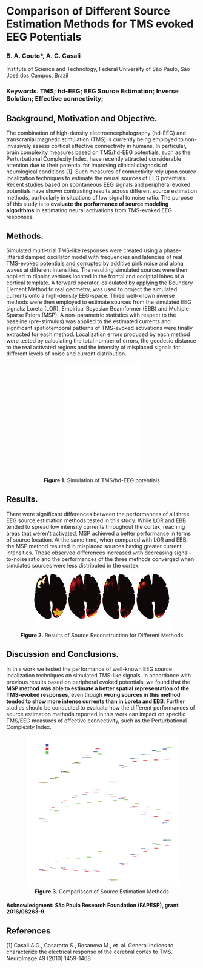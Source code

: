 # Comparison of Different Source Estimation Methods for TMS evoked EEG Potentials
### B. A. Couto*, A. G. Casali
Institute of Science and Technology, Federal University of São Paulo, São José dos Campos, Brazil
### Keywords. TMS; hd-EEG; EEG Source Estimation; Inverse Solution; Effective connectivity;

## Background, Motivation and Objective.

The combination of high-density electroencephalography (hd-EEG) and transcranial magnetic stimulation (TMS) is currently being employed to non-invasively assess cortical effective connectivity in humans. In particular, brain complexity measures based on TMS/hd-EEG potentials, such as the Perturbational Complexity Index, have recently attracted considerable attention due to their potential for improving clinical diagnosis of neurological conditions [1]. Such measures of connectivity rely upon source localization techniques to estimate the neural sources of EEG potentials. Recent studies based on spontaneous EEG signals and peripheral evoked potentials have shown contrasting results across different source estimation methods, particularly in situations of low signal to noise ratio. The purpose of this study is to **evaluate the performance of source modeling algorithms** in estimating neural activations from TMS-evoked EEG responses.

## Methods.

Simulated multi-trial TMS-like responses were created using a phase-jittered damped oscillator model with frequencies and latencies of real TMS-evoked potentials and corrupted by additive pink noise and alpha waves at different intensities. The resulting simulated sources were then applied to dipolar vertices located in the frontal and occipital lobes of a cortical template. A forward operator, calculated by applying the Boundary Element Method to real geometry, was used to project the simulated currents onto a high-density EEG-space. Three well-known inverse methods were then employed to estimate sources from the simulated EEG signals: Loreta (LOR), Empirical Bayesian Beamformer (EBB) and Multiple Sparse Priors (MSP). A non-parametric statistics with respect to the baseline (pre-stimulus) was applied to the estimated currents and significant spatiotemporal patterns of TMS-evoked activations were finally extracted for each method. Localization errors produced by each method were tested by calculating the total number of errors, the geodesic distance to the real activated regions and the intensity of misplaced signals for different levels of noise and current distribution.

<center><img src="Figures/Fig1.png" height="300"></center>
<center><b>Figure 1.</b> Simulation of TMS/hd-EEG potentials </center>

## Results.

There were significant differences between the performances of all three EEG source estimation methods tested in this study. While LOR and EBB tended to spread low intensity currents throughout the cortex, reaching areas that weren’t activated, MSP achieved a better performance in terms of source location. At the same time, when compared with LOR and EBB, the MSP method resulted in misplaced sources having greater current intensities. These observed differences increased with decreasing signal-to-noise ratio and the performances of the three methods converged when simulated sources were less distributed in the cortex.

<center><img src="Figures/Fig2.png" height="150"></center>
<center><b>Figure 2.</b> Results of Source Reconstruction for Different Methods </center>

## Discussion and Conclusions.

In this work we tested the performance of well-known EEG source localization techniques on simulated TMS-like signals. In accordance with previous results based on peripheral evoked potentials, we found that the **MSP method was able to estimate a better spatial representation of the TMS-evoked responses**, even though **wrong sources in this method tended to show more intense currents than in Loreta and EBB**. Further studies should be conducted to evaluate how the different performances of source estimation methods reported in this work can impact on specific TMS/EEG measures of effective connectivity, such as the Perturbational Complexity Index.

<center><img src="Figures/Fig3.png" height="400"></center>
<center><b>Figure 3.</b> Comparisson of Source Estimation Methods </center>


#### **Acknowledgment: São Paulo Research Foundation (FAPESP), grant 2016/08263-9**

## References
[1] Casali A.G., Casarotto S., Rosanova M., et. al. General indices to characterize the electrical response of the cerebral cortex to TMS. NeuroImage 49 (2010) 1459-1468
